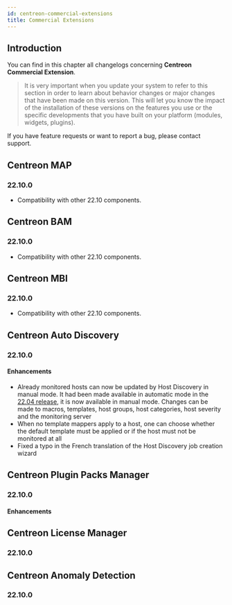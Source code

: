 ```yaml
---
id: centreon-commercial-extensions
title: Commercial Extensions
---
```


## Introduction

You can find in this chapter all changelogs concerning **Centreon Commercial Extension**.

> It is very important when you update your system to refer to this section in order to learn about behavior changes or
> major changes that have been made on this version. This will let you know the impact of the installation of these
> versions on the features you use or the specific developments that you have built on your platform (modules,
> widgets, plugins).

If you have feature requests or want to report a bug, please contact support.

## Centreon MAP

### 22.10.0

- Compatibility with other 22.10 components.

## Centreon BAM

### 22.10.0

- Compatibility with other 22.10 components.

## Centreon MBI

### 22.10.0

- Compatibility with other 22.10 components.

## Centreon Auto Discovery

### 22.10.0

#### Enhancements

- Already monitored hosts can now be updated by Host Discovery in manual mode. It had been made available in automatic mode in the [22.04 release](../../22.04/releases/centreon-commercial-extensions/#centreon-auto-discovery), it is now available in manual mode. Changes can be made to macros, templates, host groups, host categories, host severity and the monitoring server
- When no template mappers apply to a host, one can choose whether the default template must be applied or if the host must not be monitored at all
- Fixed a typo in the French translation of the Host Discovery job creation wizard

## Centreon Plugin Packs Manager

### 22.10.0

#### Enhancements

## Centreon License Manager

### 22.10.0

## Centreon Anomaly Detection

### 22.10.0
